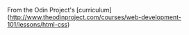 From the Odin Project's [curriculum] (http://www.theodinproject.com/courses/web-development-101/lessons/html-css)